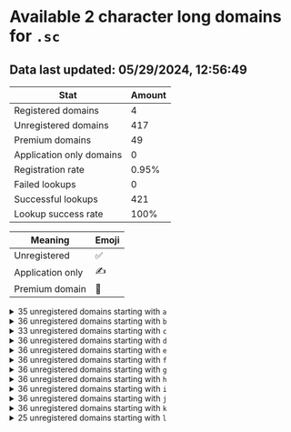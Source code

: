 # Available 2 character long domains for `.sc`

## Data last updated: 05/29/2024, 12:56:49

|Stat|Amount|
|--|--|
|Registered domains|4|
|Unregistered domains|417|
|Premium domains|49|
|Application only domains|0|
|Registration rate|0.95%|
|Failed lookups|0|
|Successful lookups|421|
|Lookup success rate|100%|


|Meaning|Emoji|
|--|--|
|Unregistered|:white_check_mark:|
|Application only|:writing_hand:|
|Premium domain|:gem:|

<details>
<summary>35 unregistered domains starting with <bold><code>a</code></bold></summary>

|Type|Domain|
|--|--|
|:white_check_mark:|`a0.sc`|
|:white_check_mark:|`a1.sc`|
|:white_check_mark:|`a2.sc`|
|:white_check_mark:|`a3.sc`|
|:white_check_mark:|`a4.sc`|
|:white_check_mark:|`a5.sc`|
|:white_check_mark:|`a6.sc`|
|:white_check_mark:|`a7.sc`|
|:white_check_mark:|`a8.sc`|
|:white_check_mark:|`a9.sc`|
|:gem:|`aa.sc`|
|:gem:|`ab.sc`|
|:gem:|`ad.sc`|
|:gem:|`ae.sc`|
|:gem:|`af.sc`|
|:gem:|`ag.sc`|
|:gem:|`ah.sc`|
|:gem:|`ai.sc`|
|:gem:|`aj.sc`|
|:gem:|`ak.sc`|
|:gem:|`al.sc`|
|:gem:|`am.sc`|
|:gem:|`an.sc`|
|:gem:|`ao.sc`|
|:gem:|`ap.sc`|
|:gem:|`aq.sc`|
|:gem:|`ar.sc`|
|:gem:|`as.sc`|
|:gem:|`at.sc`|
|:gem:|`au.sc`|
|:gem:|`av.sc`|
|:white_check_mark:|`aw.sc`|
|:white_check_mark:|`ax.sc`|
|:white_check_mark:|`ay.sc`|
|:white_check_mark:|`az.sc`|
</details>
<details>
<summary>36 unregistered domains starting with <bold><code>b</code></bold></summary>

|Type|Domain|
|--|--|
|:white_check_mark:|`b0.sc`|
|:white_check_mark:|`b1.sc`|
|:white_check_mark:|`b2.sc`|
|:white_check_mark:|`b3.sc`|
|:white_check_mark:|`b4.sc`|
|:white_check_mark:|`b5.sc`|
|:white_check_mark:|`b6.sc`|
|:white_check_mark:|`b7.sc`|
|:white_check_mark:|`b8.sc`|
|:white_check_mark:|`b9.sc`|
|:white_check_mark:|`ba.sc`|
|:white_check_mark:|`bb.sc`|
|:white_check_mark:|`bc.sc`|
|:white_check_mark:|`bd.sc`|
|:white_check_mark:|`be.sc`|
|:white_check_mark:|`bf.sc`|
|:white_check_mark:|`bg.sc`|
|:white_check_mark:|`bh.sc`|
|:white_check_mark:|`bi.sc`|
|:white_check_mark:|`bj.sc`|
|:white_check_mark:|`bk.sc`|
|:white_check_mark:|`bl.sc`|
|:white_check_mark:|`bm.sc`|
|:white_check_mark:|`bn.sc`|
|:white_check_mark:|`bo.sc`|
|:white_check_mark:|`bp.sc`|
|:white_check_mark:|`bq.sc`|
|:white_check_mark:|`br.sc`|
|:white_check_mark:|`bs.sc`|
|:white_check_mark:|`bt.sc`|
|:white_check_mark:|`bu.sc`|
|:white_check_mark:|`bv.sc`|
|:white_check_mark:|`bw.sc`|
|:white_check_mark:|`bx.sc`|
|:white_check_mark:|`by.sc`|
|:white_check_mark:|`bz.sc`|
</details>
<details>
<summary>33 unregistered domains starting with <bold><code>c</code></bold></summary>

|Type|Domain|
|--|--|
|:white_check_mark:|`c0.sc`|
|:white_check_mark:|`c1.sc`|
|:white_check_mark:|`c2.sc`|
|:white_check_mark:|`c3.sc`|
|:white_check_mark:|`c4.sc`|
|:white_check_mark:|`c5.sc`|
|:white_check_mark:|`c6.sc`|
|:white_check_mark:|`c7.sc`|
|:white_check_mark:|`c8.sc`|
|:white_check_mark:|`c9.sc`|
|:white_check_mark:|`ca.sc`|
|:white_check_mark:|`cb.sc`|
|:gem:|`cd.sc`|
|:gem:|`ce.sc`|
|:gem:|`cf.sc`|
|:gem:|`cg.sc`|
|:gem:|`ch.sc`|
|:gem:|`ci.sc`|
|:gem:|`cj.sc`|
|:gem:|`ck.sc`|
|:gem:|`cm.sc`|
|:gem:|`cn.sc`|
|:gem:|`cp.sc`|
|:white_check_mark:|`cq.sc`|
|:white_check_mark:|`cr.sc`|
|:white_check_mark:|`cs.sc`|
|:white_check_mark:|`ct.sc`|
|:white_check_mark:|`cu.sc`|
|:white_check_mark:|`cv.sc`|
|:white_check_mark:|`cw.sc`|
|:white_check_mark:|`cx.sc`|
|:white_check_mark:|`cy.sc`|
|:white_check_mark:|`cz.sc`|
</details>
<details>
<summary>36 unregistered domains starting with <bold><code>d</code></bold></summary>

|Type|Domain|
|--|--|
|:white_check_mark:|`d0.sc`|
|:white_check_mark:|`d1.sc`|
|:white_check_mark:|`d2.sc`|
|:white_check_mark:|`d3.sc`|
|:white_check_mark:|`d4.sc`|
|:white_check_mark:|`d5.sc`|
|:white_check_mark:|`d6.sc`|
|:white_check_mark:|`d7.sc`|
|:white_check_mark:|`d8.sc`|
|:white_check_mark:|`d9.sc`|
|:white_check_mark:|`da.sc`|
|:white_check_mark:|`db.sc`|
|:white_check_mark:|`dc.sc`|
|:white_check_mark:|`dd.sc`|
|:white_check_mark:|`de.sc`|
|:white_check_mark:|`df.sc`|
|:white_check_mark:|`dg.sc`|
|:white_check_mark:|`dh.sc`|
|:white_check_mark:|`di.sc`|
|:white_check_mark:|`dj.sc`|
|:white_check_mark:|`dk.sc`|
|:white_check_mark:|`dl.sc`|
|:white_check_mark:|`dm.sc`|
|:white_check_mark:|`dn.sc`|
|:white_check_mark:|`do.sc`|
|:white_check_mark:|`dp.sc`|
|:white_check_mark:|`dq.sc`|
|:white_check_mark:|`dr.sc`|
|:white_check_mark:|`ds.sc`|
|:white_check_mark:|`dt.sc`|
|:white_check_mark:|`du.sc`|
|:white_check_mark:|`dv.sc`|
|:white_check_mark:|`dw.sc`|
|:white_check_mark:|`dx.sc`|
|:white_check_mark:|`dy.sc`|
|:white_check_mark:|`dz.sc`|
</details>
<details>
<summary>36 unregistered domains starting with <bold><code>e</code></bold></summary>

|Type|Domain|
|--|--|
|:white_check_mark:|`e0.sc`|
|:white_check_mark:|`e1.sc`|
|:white_check_mark:|`e2.sc`|
|:white_check_mark:|`e3.sc`|
|:white_check_mark:|`e4.sc`|
|:white_check_mark:|`e5.sc`|
|:white_check_mark:|`e6.sc`|
|:white_check_mark:|`e7.sc`|
|:white_check_mark:|`e8.sc`|
|:white_check_mark:|`e9.sc`|
|:white_check_mark:|`ea.sc`|
|:white_check_mark:|`eb.sc`|
|:white_check_mark:|`ec.sc`|
|:white_check_mark:|`ed.sc`|
|:white_check_mark:|`ee.sc`|
|:white_check_mark:|`ef.sc`|
|:white_check_mark:|`eg.sc`|
|:white_check_mark:|`eh.sc`|
|:white_check_mark:|`ei.sc`|
|:white_check_mark:|`ej.sc`|
|:white_check_mark:|`ek.sc`|
|:white_check_mark:|`el.sc`|
|:white_check_mark:|`em.sc`|
|:white_check_mark:|`en.sc`|
|:white_check_mark:|`eo.sc`|
|:white_check_mark:|`ep.sc`|
|:white_check_mark:|`eq.sc`|
|:white_check_mark:|`er.sc`|
|:white_check_mark:|`es.sc`|
|:white_check_mark:|`et.sc`|
|:white_check_mark:|`eu.sc`|
|:white_check_mark:|`ev.sc`|
|:white_check_mark:|`ew.sc`|
|:white_check_mark:|`ex.sc`|
|:white_check_mark:|`ey.sc`|
|:white_check_mark:|`ez.sc`|
</details>
<details>
<summary>36 unregistered domains starting with <bold><code>f</code></bold></summary>

|Type|Domain|
|--|--|
|:white_check_mark:|`f0.sc`|
|:white_check_mark:|`f1.sc`|
|:white_check_mark:|`f2.sc`|
|:white_check_mark:|`f3.sc`|
|:white_check_mark:|`f4.sc`|
|:white_check_mark:|`f5.sc`|
|:white_check_mark:|`f6.sc`|
|:white_check_mark:|`f7.sc`|
|:white_check_mark:|`f8.sc`|
|:white_check_mark:|`f9.sc`|
|:white_check_mark:|`fa.sc`|
|:white_check_mark:|`fb.sc`|
|:white_check_mark:|`fc.sc`|
|:white_check_mark:|`fd.sc`|
|:white_check_mark:|`fe.sc`|
|:white_check_mark:|`ff.sc`|
|:white_check_mark:|`fg.sc`|
|:white_check_mark:|`fh.sc`|
|:white_check_mark:|`fi.sc`|
|:white_check_mark:|`fj.sc`|
|:white_check_mark:|`fk.sc`|
|:white_check_mark:|`fl.sc`|
|:white_check_mark:|`fm.sc`|
|:white_check_mark:|`fn.sc`|
|:white_check_mark:|`fo.sc`|
|:white_check_mark:|`fp.sc`|
|:white_check_mark:|`fq.sc`|
|:white_check_mark:|`fr.sc`|
|:white_check_mark:|`fs.sc`|
|:white_check_mark:|`ft.sc`|
|:white_check_mark:|`fu.sc`|
|:white_check_mark:|`fv.sc`|
|:white_check_mark:|`fw.sc`|
|:white_check_mark:|`fx.sc`|
|:white_check_mark:|`fy.sc`|
|:white_check_mark:|`fz.sc`|
</details>
<details>
<summary>36 unregistered domains starting with <bold><code>g</code></bold></summary>

|Type|Domain|
|--|--|
|:white_check_mark:|`g0.sc`|
|:white_check_mark:|`g1.sc`|
|:white_check_mark:|`g2.sc`|
|:white_check_mark:|`g3.sc`|
|:white_check_mark:|`g4.sc`|
|:white_check_mark:|`g5.sc`|
|:white_check_mark:|`g6.sc`|
|:white_check_mark:|`g7.sc`|
|:white_check_mark:|`g8.sc`|
|:white_check_mark:|`g9.sc`|
|:white_check_mark:|`ga.sc`|
|:white_check_mark:|`gb.sc`|
|:white_check_mark:|`gc.sc`|
|:white_check_mark:|`gd.sc`|
|:white_check_mark:|`ge.sc`|
|:white_check_mark:|`gf.sc`|
|:white_check_mark:|`gg.sc`|
|:white_check_mark:|`gh.sc`|
|:white_check_mark:|`gi.sc`|
|:white_check_mark:|`gj.sc`|
|:white_check_mark:|`gk.sc`|
|:white_check_mark:|`gl.sc`|
|:white_check_mark:|`gm.sc`|
|:white_check_mark:|`gn.sc`|
|:white_check_mark:|`go.sc`|
|:white_check_mark:|`gp.sc`|
|:white_check_mark:|`gq.sc`|
|:white_check_mark:|`gr.sc`|
|:white_check_mark:|`gs.sc`|
|:white_check_mark:|`gt.sc`|
|:white_check_mark:|`gu.sc`|
|:white_check_mark:|`gv.sc`|
|:white_check_mark:|`gw.sc`|
|:white_check_mark:|`gx.sc`|
|:white_check_mark:|`gy.sc`|
|:white_check_mark:|`gz.sc`|
</details>
<details>
<summary>36 unregistered domains starting with <bold><code>h</code></bold></summary>

|Type|Domain|
|--|--|
|:white_check_mark:|`h0.sc`|
|:white_check_mark:|`h1.sc`|
|:white_check_mark:|`h2.sc`|
|:white_check_mark:|`h3.sc`|
|:white_check_mark:|`h4.sc`|
|:white_check_mark:|`h5.sc`|
|:white_check_mark:|`h6.sc`|
|:white_check_mark:|`h7.sc`|
|:white_check_mark:|`h8.sc`|
|:white_check_mark:|`h9.sc`|
|:white_check_mark:|`ha.sc`|
|:white_check_mark:|`hb.sc`|
|:white_check_mark:|`hc.sc`|
|:white_check_mark:|`hd.sc`|
|:white_check_mark:|`he.sc`|
|:white_check_mark:|`hf.sc`|
|:white_check_mark:|`hg.sc`|
|:white_check_mark:|`hh.sc`|
|:white_check_mark:|`hi.sc`|
|:white_check_mark:|`hj.sc`|
|:white_check_mark:|`hk.sc`|
|:white_check_mark:|`hl.sc`|
|:white_check_mark:|`hm.sc`|
|:white_check_mark:|`hn.sc`|
|:white_check_mark:|`ho.sc`|
|:white_check_mark:|`hp.sc`|
|:white_check_mark:|`hq.sc`|
|:white_check_mark:|`hr.sc`|
|:white_check_mark:|`hs.sc`|
|:white_check_mark:|`ht.sc`|
|:white_check_mark:|`hu.sc`|
|:white_check_mark:|`hv.sc`|
|:white_check_mark:|`hw.sc`|
|:white_check_mark:|`hx.sc`|
|:white_check_mark:|`hy.sc`|
|:white_check_mark:|`hz.sc`|
</details>
<details>
<summary>36 unregistered domains starting with <bold><code>i</code></bold></summary>

|Type|Domain|
|--|--|
|:white_check_mark:|`i0.sc`|
|:white_check_mark:|`i1.sc`|
|:white_check_mark:|`i2.sc`|
|:white_check_mark:|`i3.sc`|
|:white_check_mark:|`i4.sc`|
|:white_check_mark:|`i5.sc`|
|:white_check_mark:|`i6.sc`|
|:white_check_mark:|`i7.sc`|
|:white_check_mark:|`i8.sc`|
|:white_check_mark:|`i9.sc`|
|:white_check_mark:|`ia.sc`|
|:white_check_mark:|`ib.sc`|
|:white_check_mark:|`ic.sc`|
|:white_check_mark:|`id.sc`|
|:white_check_mark:|`ie.sc`|
|:white_check_mark:|`if.sc`|
|:white_check_mark:|`ig.sc`|
|:white_check_mark:|`ih.sc`|
|:white_check_mark:|`ii.sc`|
|:white_check_mark:|`ij.sc`|
|:white_check_mark:|`ik.sc`|
|:white_check_mark:|`il.sc`|
|:white_check_mark:|`im.sc`|
|:white_check_mark:|`in.sc`|
|:white_check_mark:|`io.sc`|
|:white_check_mark:|`ip.sc`|
|:white_check_mark:|`iq.sc`|
|:white_check_mark:|`ir.sc`|
|:white_check_mark:|`is.sc`|
|:white_check_mark:|`it.sc`|
|:white_check_mark:|`iu.sc`|
|:white_check_mark:|`iv.sc`|
|:white_check_mark:|`iw.sc`|
|:white_check_mark:|`ix.sc`|
|:white_check_mark:|`iy.sc`|
|:white_check_mark:|`iz.sc`|
</details>
<details>
<summary>36 unregistered domains starting with <bold><code>j</code></bold></summary>

|Type|Domain|
|--|--|
|:white_check_mark:|`j0.sc`|
|:white_check_mark:|`j1.sc`|
|:white_check_mark:|`j2.sc`|
|:white_check_mark:|`j3.sc`|
|:white_check_mark:|`j4.sc`|
|:white_check_mark:|`j5.sc`|
|:white_check_mark:|`j6.sc`|
|:white_check_mark:|`j7.sc`|
|:white_check_mark:|`j8.sc`|
|:white_check_mark:|`j9.sc`|
|:white_check_mark:|`ja.sc`|
|:white_check_mark:|`jb.sc`|
|:white_check_mark:|`jc.sc`|
|:white_check_mark:|`jd.sc`|
|:white_check_mark:|`je.sc`|
|:white_check_mark:|`jf.sc`|
|:white_check_mark:|`jg.sc`|
|:white_check_mark:|`jh.sc`|
|:white_check_mark:|`ji.sc`|
|:white_check_mark:|`jj.sc`|
|:white_check_mark:|`jk.sc`|
|:white_check_mark:|`jl.sc`|
|:white_check_mark:|`jm.sc`|
|:white_check_mark:|`jn.sc`|
|:white_check_mark:|`jo.sc`|
|:white_check_mark:|`jp.sc`|
|:white_check_mark:|`jq.sc`|
|:white_check_mark:|`jr.sc`|
|:white_check_mark:|`js.sc`|
|:white_check_mark:|`jt.sc`|
|:white_check_mark:|`ju.sc`|
|:white_check_mark:|`jv.sc`|
|:white_check_mark:|`jw.sc`|
|:white_check_mark:|`jx.sc`|
|:white_check_mark:|`jy.sc`|
|:white_check_mark:|`jz.sc`|
</details>
<details>
<summary>36 unregistered domains starting with <bold><code>k</code></bold></summary>

|Type|Domain|
|--|--|
|:white_check_mark:|`k0.sc`|
|:white_check_mark:|`k1.sc`|
|:white_check_mark:|`k2.sc`|
|:white_check_mark:|`k3.sc`|
|:white_check_mark:|`k4.sc`|
|:white_check_mark:|`k5.sc`|
|:white_check_mark:|`k6.sc`|
|:white_check_mark:|`k7.sc`|
|:white_check_mark:|`k8.sc`|
|:white_check_mark:|`k9.sc`|
|:white_check_mark:|`ka.sc`|
|:white_check_mark:|`kb.sc`|
|:white_check_mark:|`kc.sc`|
|:white_check_mark:|`kd.sc`|
|:white_check_mark:|`ke.sc`|
|:white_check_mark:|`kf.sc`|
|:white_check_mark:|`kg.sc`|
|:white_check_mark:|`kh.sc`|
|:white_check_mark:|`ki.sc`|
|:white_check_mark:|`kj.sc`|
|:white_check_mark:|`kk.sc`|
|:white_check_mark:|`kl.sc`|
|:white_check_mark:|`km.sc`|
|:white_check_mark:|`kn.sc`|
|:white_check_mark:|`ko.sc`|
|:white_check_mark:|`kp.sc`|
|:white_check_mark:|`kq.sc`|
|:white_check_mark:|`kr.sc`|
|:white_check_mark:|`ks.sc`|
|:white_check_mark:|`kt.sc`|
|:white_check_mark:|`ku.sc`|
|:white_check_mark:|`kv.sc`|
|:white_check_mark:|`kw.sc`|
|:white_check_mark:|`kx.sc`|
|:white_check_mark:|`ky.sc`|
|:white_check_mark:|`kz.sc`|
</details>
<details>
<summary>25 unregistered domains starting with <bold><code>l</code></bold></summary>

|Type|Domain|
|--|--|
|:gem:|`la.sc`|
|:gem:|`lb.sc`|
|:gem:|`lc.sc`|
|:gem:|`ld.sc`|
|:gem:|`le.sc`|
|:gem:|`lf.sc`|
|:gem:|`lg.sc`|
|:gem:|`lh.sc`|
|:gem:|`li.sc`|
|:gem:|`lj.sc`|
|:gem:|`lk.sc`|
|:gem:|`ll.sc`|
|:gem:|`lm.sc`|
|:gem:|`ln.sc`|
|:gem:|`lo.sc`|
|:gem:|`lp.sc`|
|:gem:|`lq.sc`|
|:white_check_mark:|`lr.sc`|
|:white_check_mark:|`ls.sc`|
|:white_check_mark:|`lt.sc`|
|:white_check_mark:|`lu.sc`|
|:white_check_mark:|`lv.sc`|
|:white_check_mark:|`lw.sc`|
|:white_check_mark:|`lx.sc`|
|:white_check_mark:|`ly.sc`|
</details>